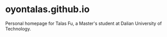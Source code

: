 # oyontalas.github.io

Personal homepage for Talas Fu, a Master's student at Dalian University of Technology.

